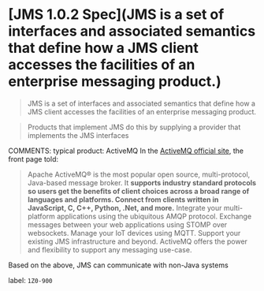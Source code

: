 # [JMS 1.0.2 Spec](JMS is a set of interfaces and associated semantics that define how a JMS client accesses the facilities of an enterprise messaging product.)
> JMS is a set of interfaces and associated semantics that define how a JMS client accesses the facilities of an enterprise messaging product.

> Products that implement JMS do this by supplying a provider that implements the JMS interfaces

COMMENTS: typical product: ActiveMQ
In the [ActiveMQ official site](https://activemq.apache.org), the front page told:

> Apache ActiveMQ® is the most popular open source, multi-protocol, Java-based message broker. It **supports industry standard protocols so users get the benefits of client choices across a broad range of languages and platforms. Connect from clients written in JavaScript, C, C++, Python, .Net, and more.** Integrate your multi-platform applications using the ubiquitous AMQP protocol. Exchange messages between your web applications using STOMP over websockets. Manage your IoT devices using MQTT. Support your existing JMS infrastructure and beyond. ActiveMQ offers the power and flexibility to support any messaging use-case.

Based on the above, JMS can communicate with non-Java systems

label: `1Z0-900`
